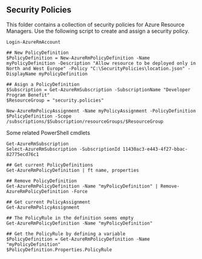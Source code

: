 ## Security Policies

This folder contains a collection of security policies for Azure Resource Managers. Use the following script to create and assign a security policy.

```
Login-AzureRmAccount

## New PolicyDefinition
$PolicyDefinition = New-AzureRmPolicyDefinition -Name myPolicyDefinition -Description "Allow resource to be deployed only in North and West Europe" -Policy "C:\SecurityPolicies\location.json" -DisplayName myPolicyDefinition

## Asign a PolicyDefinition
$Subscription = Get-AzureRmSubscription -SubscriptionName "Developer Program Benefit"
$ResourceGroup = "security.policies"

New-AzureRmPolicyAssignment -Name myPolicyAssignment -PolicyDefinition $PolicyDefinition -Scope /subscriptions/$Subscription/resourceGroups/$ResourceGroup
```

Some related PowerShell cmdlets

```
Get-AzureRmSubscription
Select-AzureRmSubscription -SubscriptionId 11430ac3-e443-4f27-bbac-82775ecd76c1

## Get current PolicyDefinitions
Get-AzureRmPolicyDefinition | ft name, properties

## Remove PolicyDefinition
Get-AzureRmPolicyDefinition -Name "myPolicyDefinition" | Remove-AzureRmPolicyDefinition -Force

## Get current PolicyAssignment
Get-AzureRmPolicyAssignment

## The PolicyRule in the definition seems empty
Get-AzureRmPolicyDefinition -Name "myPolicyDefinition"

## Get the PolicyRule by defining a variable
$PolicyDefinition = Get-AzureRmPolicyDefinition -Name "myPolicyDefinition"
$PolicyDefinition.Properties.PolicyRule
```
